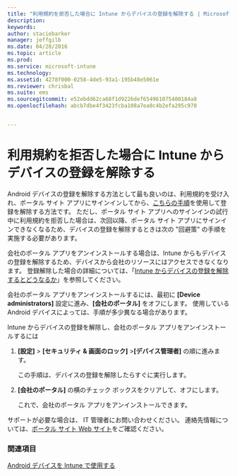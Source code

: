 ```yaml
---
title: "利用規約を拒否した場合に Intune からデバイスの登録を解除する | Microsoft Intune"
description: 
keywords: 
author: staciebarker
manager: jeffgilb
ms.date: 04/28/2016
ms.topic: article
ms.prod: 
ms.service: microsoft-intune
ms.technology: 
ms.assetid: 4278f000-0258-4de5-93a1-195b48e5061e
ms.reviewer: chrisbal
ms.suite: ems
ms.sourcegitcommit: e52ebdd62ca68f1d9226def654961075400184a8
ms.openlocfilehash: abcb7dbe4f3423fcba108a7ea0c4b2efa295c970


---
```



# 利用規約を拒否した場合に Intune からデバイスの登録を解除する

Android デバイスの登録を解除する方法として最も良いのは、利用規約を受け入れ、ポータル サイト アプリにサインインしてから、[こちらの手順](unenroll-your-device-from-intune-android.md)を使用して登録を解除する方法です。 ただし、ポータル サイト アプリへのサインインの試行中に利用規約を拒否した場合は、次回以降、ポータル サイト アプリにサインインできなくなるため、デバイスの登録を解除するときは次の "回避策" の手順を実施する必要があります。

会社のポータル アプリをアンインストールする場合は、Intune からもデバイスの登録を解除するため、デバイスから会社のリソースにはアクセスできなくなります。  登録解除した場合の詳細については、「[Intune からデバイスの登録を解除するとどうなるか](what-happens-if-you-unenroll-your-device-from-intune-android.md)」を参照してください。

会社のポータル アプリをアンインストールするには、最初に **[Device administrators]** 設定に進み、**[会社のポータル]** をオフにします。 使用している Android デバイスによっては、手順が多少異なる場合があります。

Intune からデバイスの登録を解除し、会社のポータル アプリをアンインストールするには

1.  **[設定]** &gt; **[セキュリティ &amp; 画面のロック]** &gt;**[デバイス管理者]** の順に進みます。

    この手順は、デバイスの登録を解除したらすぐに実行します。

2.  **[会社のポータル]** の横のチェック ボックスをクリアして、オフにします。

    これで、会社のポータル アプリをアンインストールできます。

サポートが必要な場合は、 IT 管理者にお問い合わせください。 連絡先情報については、[ポータル サイト Web サイト](http://portal.manage.microsoft.com)をご確認ください。

### 関連項目
[Android デバイスを Intune で使用する](using-your-android-device-with-intune.md)


<!--HONumber=Jun16_HO4-->


